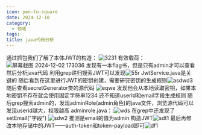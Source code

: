 ```yaml
---
icon: pen-to-square
date: 2024-12-10
category:
  - 领域
tags: 
title: java代码分析
---
```


通过抓包我们了解了本体JWT的构造：
![3231](https://cdn.jsdelivr.net/gh/fakeppa/blog-img/3231.png)
有效载荷：
![屏幕截图 2024-12-02 173036](https://cdn.jsdelivr.net/gh/fakeppa/blog-img/%E5%B1%8F%E5%B9%95%E6%88%AA%E5%9B%BE%202024-12-02%20173036.png)
发现有一本flag书，但是只有admin才可以查看
然后分析java代码
利用grep递归搜索JWT可以发现![55r](https://cdn.jsdelivr.net/gh/fakeppa/blog-img/55r.png)
JwtService.java是关键的
随后看到在这里进行JWT的密钥创建，需要研究密钥的生成规则![asdwd3](https://cdn.jsdelivr.net/gh/fakeppa/blog-img/asdwd3.png)
随后查看secretGenerator类的源代码
![eqwe](https://cdn.jsdelivr.net/gh/fakeppa/blog-img/eqwe.png)
发现他会从本地读取密钥，如果本地密钥不存在就会使用固定字符串1234
还不知道userId和email字段生成规则
随后grep搜索admin的，发现adminRole(admin角色)的java文件，浏览源代码可以发现userid越大，权限越高
adminrole.java：:![wds](https://cdn.jsdelivr.net/gh/fakeppa/blog-img/wds.png)
在grep中还发现了setEmail("字段")
![sdw2](https://cdn.jsdelivr.net/gh/fakeppa/blog-img/sdw2.png)
推测是email的值为admin
构造JWT![sdt1](https://cdn.jsdelivr.net/gh/fakeppa/blog-img/sdt1.png)
最后再修改本地存储中的JWT——auth-token和token-payload即可![df1](https://cdn.jsdelivr.net/gh/fakeppa/blog-img/df1.png)